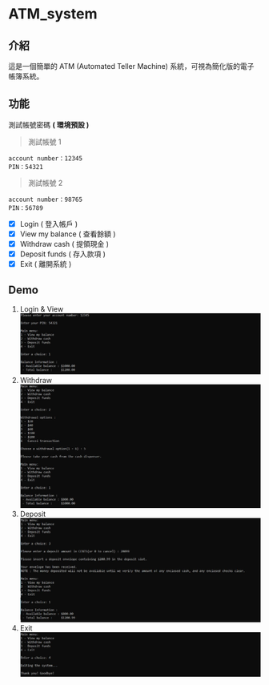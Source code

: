 # ATM_system

## 介紹

這是一個簡單的 ATM (Automated Teller Machine) 系統，可視為簡化版的電子帳簿系統。

## 功能

測試帳號密碼 **( 環境預設 )**

> 測試帳號 1

    account number：12345
    PIN：54321
        
> 測試帳號 2
    
    account number：98765
    PIN：56789

- [x] Login ( 登入帳戶 )
- [x] View my balance ( 查看餘額 )
- [x] Withdraw cash ( 提領現金 )
- [x] Deposit funds ( 存入款項 )
- [x] Exit ( 離開系統 )

## Demo

1. Login & View
    ![Login & View](./assets/images/1.%20Login%20&%20View.JPG)
2. Withdraw
    ![Withdraw](./assets/images/2.%20Withdraw.JPG)
3. Deposit
    ![Deposit](./assets/images/3.%20Deposit.JPG)
4. Exit
    ![Exit](./assets/images/4.%20Exit.JPG)
